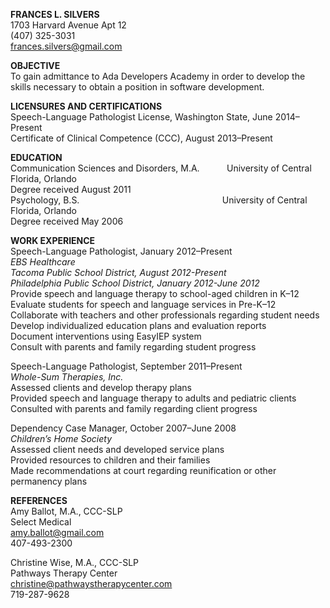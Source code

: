 **FRANCES L. SILVERS** <br /> 
1703 Harvard Avenue Apt 12 <br /> 
(407) 325-3031 <br /> 
frances.silvers@gmail.com
    
**OBJECTIVE** <br /> 
To gain admittance to Ada Developers Academy in order to develop the skills necessary to obtain a position in software development.

**LICENSURES AND CERTIFICATIONS** <br />
Speech-Language Pathologist License, Washington State, June 2014–Present <br />
Certificate of Clinical Competence (CCC), August 2013–Present <br />

**EDUCATION** <br /> 	Communication Sciences and Disorders, M.A.                       &nbsp;&nbsp;&nbsp;&nbsp;&nbsp;&nbsp;&nbsp;&nbsp;&nbsp;&nbsp;University of Central Florida, Orlando <br /> 
Degree received August 2011 <br />
Psychology, B.S. &nbsp;&nbsp;&nbsp;&nbsp;&nbsp;&nbsp;&nbsp;&nbsp;&nbsp;&nbsp;&nbsp;&nbsp;&nbsp;&nbsp;&nbsp;&nbsp;&nbsp;&nbsp;&nbsp;&nbsp;&nbsp;&nbsp;&nbsp;&nbsp;&nbsp;&nbsp;&nbsp;&nbsp;&nbsp;&nbsp;&nbsp;&nbsp;&nbsp;&nbsp;&nbsp;&nbsp;&nbsp;&nbsp;&nbsp;&nbsp;&nbsp;&nbsp;&nbsp;&nbsp;&nbsp;&nbsp;&nbsp;&nbsp;&nbsp;&nbsp;&nbsp;&nbsp;&nbsp;&nbsp;&nbsp;&nbsp; University of Central Florida, Orlando <br /> 
Degree received May 2006
	
**WORK EXPERIENCE** <br />
Speech-Language Pathologist, January 2012–Present <br />
*EBS Healthcare* <br />
*Tacoma Public School District, August 2012-Present* <br />
*Philadelphia Public School District, January 2012-June 2012* <br />
Provide speech and language therapy to school-aged children in K–12 <br />   Evaluate students for speech and language services in Pre-K–12 <br />
Collaborate with teachers and other professionals regarding student needs <br /> 
Develop individualized education plans and evaluation reports <br /> 
Document interventions using EasyIEP system <br />
Consult with parents and family regarding student progress  

Speech-Language Pathologist, September 2011–Present <br />
*Whole-Sum Therapies, Inc.* <br /> 
Assessed clients and develop therapy plans <br />
Provided speech and language therapy to adults and pediatric clients <br />
Consulted with parents and family regarding client progress <br />


Dependency Case Manager, October 2007–June 2008 <br />
*Children’s Home Society* <br />
Assessed client needs and developed service plans <br />
Provided resources to children and their families <br />
Made recommendations at court regarding reunification or other permanency plans

    
**REFERENCES**
<br/>Amy Ballot, M.A., CCC-SLP <br /> 
Select Medical <br />
amy.ballot@gmail.com <br />
407-493-2300

Christine Wise, M.A., CCC-SLP <br />
Pathways Therapy Center <br />
christine@pathwaystherapycenter.com <br />
719-287-9628
